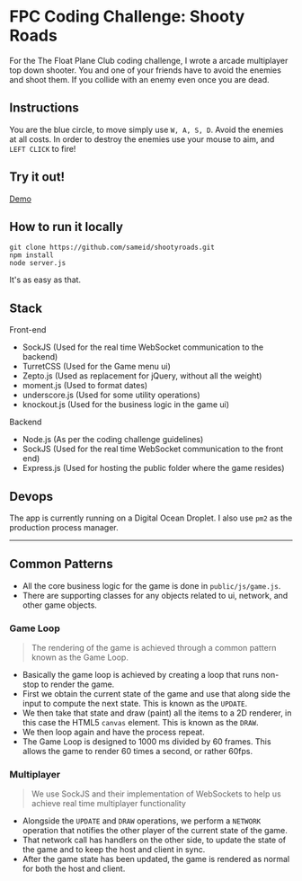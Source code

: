 # FPC Coding Challenge: Shooty Roads

For the The Float Plane Club coding challenge, I wrote a arcade multiplayer top down shooter. You and one of your friends have to avoid the enemies and shoot them. If you collide with an enemy even once you are dead.

## Instructions

You are the blue circle, to move simply use `W, A, S, D`. Avoid the enemies at all costs. In order to destroy the enemies use your mouse to aim, and `LEFT CLICK` to fire!

## Try it out!

[Demo](http://104.131.183.120:8080/)

## How to run it locally

```
git clone https://github.com/sameid/shootyroads.git
npm install
node server.js
```

It's as easy as that.

## Stack

Front-end
- SockJS (Used for the real time WebSocket communication to the backend)
- TurretCSS (Used for the Game menu ui)
- Zepto.js (Used as replacement for jQuery, without all the weight)
- moment.js (Used to format dates)
- underscore.js (Used for some utility operations)
- knockout.js (Used for the business logic in the game ui)

Backend
- Node.js (As per the coding challenge guidelines)
- SockJS (Used for the real time WebSocket communication to the front end)
- Express.js (Used for hosting the public folder where the game resides)

## Devops

The app is currently running on a Digital Ocean Droplet. I also use `pm2` as the production process manager.

---

## Common Patterns


- All the core business logic for the game is done in `public/js/game.js`.
- There are supporting classes for any objects related to ui, network, and other game objects.

### Game Loop
> The rendering of the game is achieved through a common pattern known as the Game Loop.
- Basically the game loop is achieved by creating a loop that runs non-stop to render the game.
- First we obtain the current state of the game and use that along side the input to compute the next state. This is known as the `UPDATE`.
- We then take that state and draw (paint) all the items to a 2D renderer, in this case the HTML5 `canvas` element. This is known as the `DRAW`.
- We then loop again and have the process repeat.
- The Game Loop is designed to 1000 ms divided by 60 frames. This allows the game to render 60 times a second, or rather 60fps.

### Multiplayer
> We use SockJS and their implementation of WebSockets to help us achieve real time multiplayer functionality
- Alongside the `UPDATE` and `DRAW` operations, we perform a `NETWORK` operation that notifies the other player of the current state of the game.
- That network call has handlers on the other side, to update the state of the game and to keep the host and client in sync.
- After the game state has been updated, the game is rendered as normal for both the host and client.
